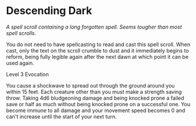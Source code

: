 # Descending Dark

*A spell scroll containing a long forgotten spell. Seems tougher than most spell scrolls.*

You do not need to have spellcasting to read and cast this spell scroll. When cast, only the text on the scroll crumble to dust and it immediately begins to reform, being fully legible again after the next dawn at which point it can be used again.

Level 3 Evocation

You cause a shockwave to spread out through the ground around you within 15 feet. Each creature other than you must make a strength saving throw. Taking 4d6 bludgeoning damage and being knocked prone a failed save or half as much without being knocked prone on a successful one. You become immune to all damage and your movement speed becomes 0 and can't increase until the start of your next turn.
